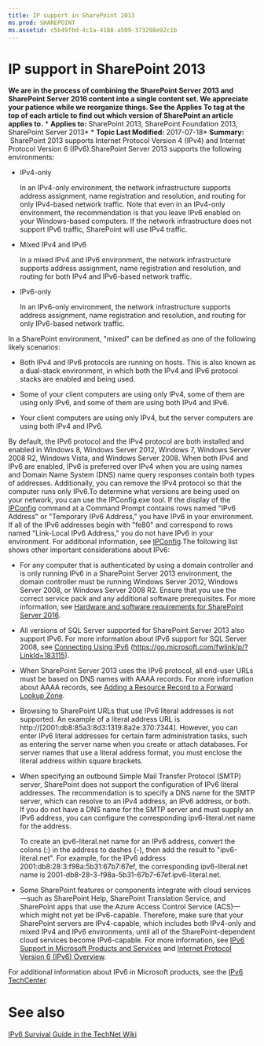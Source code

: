 ```yaml
---
title: IP support in SharePoint 2013
ms.prod: SHAREPOINT
ms.assetid: c5b49fbd-4c1a-4188-a509-373298e92c1b
---
```



# IP support in SharePoint 2013
 **We are in the process of combining the SharePoint Server 2013 and SharePoint Server 2016 content into a single content set. We appreciate your patience while we reorganize things. See the Applies To tag at the top of each article to find out which version of SharePoint an article applies to.** * **Applies to:** SharePoint 2013, SharePoint Foundation 2013, SharePoint Server 2013*  * **Topic Last Modified:** 2017-07-18* **Summary:**  SharePoint 2013 supports Internet Protocol Version 4 (IPv4) and Internet Protocol Version 6 (IPv6).SharePoint Server 2013 supports the following environments:
- IPv4-only
    
    In an IPv4-only environment, the network infrastructure supports address assignment, name registration and resolution, and routing for only IPv4-based network traffic. Note that even in an IPv4-only environment, the recommendation is that you leave IPv6 enabled on your Windows-based computers. If the network infrastructure does not support IPv6 traffic, SharePoint will use IPv4 traffic.
    
  
- Mixed IPv4 and IPv6
    
    In a mixed IPv4 and IPv6 environment, the network infrastructure supports address assignment, name registration and resolution, and routing for both IPv4 and IPv6-based network traffic.
    
  
- IPv6-only
    
    In an IPv6-only environment, the network infrastructure supports address assignment, name registration and resolution, and routing for only IPv6-based network traffic.
    
  
In a SharePoint environment, "mixed" can be defined as one of the following likely scenarios:
- Both IPv4 and IPv6 protocols are running on hosts. This is also known as a dual-stack environment, in which both the IPv4 and IPv6 protocol stacks are enabled and being used.
    
  

- Some of your client computers are using only IPv4, some of them are using only IPv6, and some of them are using both IPv4 and IPv6.
    
  

- Your client computers are using only IPv4, but the server computers are using both IPv4 and IPv6.
    
  
By default, the IPv6 protocol and the IPv4 protocol are both installed and enabled in Windows 8, Windows Server 2012, Windows 7, Windows Server 2008 R2, Windows Vista, and Windows Server 2008. When both IPv4 and IPv6 are enabled, IPv6 is preferred over IPv4 when you are using names and Domain Name System (DNS) name query responses contain both types of addresses. Additionally, you can remove the IPv4 protocol so that the computer runs only IPv6.To determine what versions are being used on your network, you can use the IPConfig.exe tool. If the display of the  [IPConfig](https://go.microsoft.com/fwlink/p/?LinkId=507022) command at a Command Prompt contains rows named "IPv6 Address" or "Temporary IPv6 Address," you have IPv6 in your environment. If all of the IPv6 addresses begin with "fe80" and correspond to rows named "Link-Local IPv6 Address," you do not have IPv6 in your environment. For additional information, see [IPConfig](https://go.microsoft.com/fwlink/p/?LinkId=507022).The following list shows other important considerations about IPv6:
- For any computer that is authenticated by using a domain controller and is only running IPv6 in a SharePoint Server 2013 environment, the domain controller must be running Windows Server 2012, Windows Server 2008, or Windows Server 2008 R2. Ensure that you use the correct service pack and any additional software prerequisites. For more information, see  [Hardware and software requirements for SharePoint Server 2016](html/hardware-and-software-requirements-for-sharepoint-server-2016.md).
    
  
- All versions of SQL Server supported for SharePoint Server 2013 also support IPv6. For more information about IPv6 support for SQL Server 2008, see  [Connecting Using IPv6](https://go.microsoft.com/fwlink/p/?LinkId=183115) (https://go.microsoft.com/fwlink/p/?LinkId=183115).
    
  
- When SharePoint Server 2013 uses the IPv6 protocol, all end-user URLs must be based on DNS names with AAAA records. For more information about AAAA records, see  [Adding a Resource Record to a Forward Lookup Zone](https://go.microsoft.com/fwlink/p/?LinkId=507021).
    
  
- Browsing to SharePoint URLs that use IPv6 literal addresses is not supported. An example of a literal address URL is http://[2001:db8:85a3:8d3:1319:8a2e:370:7344]. However, you can enter IPv6 literal addresses for certain farm administration tasks, such as entering the server name when you create or attach databases. For server names that use a literal address format, you must enclose the literal address within square brackets.
    
  
- When specifying an outbound Simple Mail Transfer Protocol (SMTP) server, SharePoint does not support the configuration of IPv6 literal addresses. The recommendation is to specify a DNS name for the SMTP server, which can resolve to an IPv4 address, an IPv6 address, or both. If you do not have a DNS name for the SMTP server and must supply an IPv6 address, you can configure the corresponding ipv6-literal.net name for the address.
    
    To create an ipv6-literal.net name for an IPv6 address, convert the colons (:) in the address to dashes (-), then add the result to "ipv6-literal.net". For example, for the IPv6 address 2001:db8:28:3:f98a:5b31:67b7:67ef, the corresponding ipv6-literal.net name is 2001-db8-28-3-f98a-5b31-67b7-67ef.ipv6-literal.net.
    
  
- Some SharePoint features or components integrate with cloud services—such as SharePoint Help, SharePoint Translation Service, and SharePoint apps that use the Azure Access Control Service (ACS)—which might not yet be IPv6-capable. Therefore, make sure that your SharePoint servers are IPv4-capable, which includes both IPv4-only and mixed IPv4 and IPv6 environments, until all of the SharePoint-dependent cloud services become IPv6-capable. For more information, see  [IPv6 Support in Microsoft Products and Services](https://go.microsoft.com/fwlink/p/?LinkId=267601) and [Internet Protocol Version 6 (IPv6) Overview](https://go.microsoft.com/fwlink/p/?LinkId=507023).
    
  
For additional information about IPv6 in Microsoft products, see the  [IPv6 TechCenter](https://go.microsoft.com/fwlink/p/?LinkId=71543).
# See also

#### 

 [IPv6 Survival Guide in the TechNet Wiki](https://go.microsoft.com/fwlink/p/?LinkId=237480)
  
    
    

  
    
    

